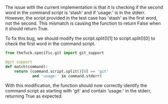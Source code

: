 The issue with the current implementation is that it is checking if the second word in the command script is 'stash' and if 'usage:' is in the stderr. However, the script provided in the test case has 'stash' as the first word, not the second. This mismatch is causing the function to return False when it should return True.

To fix this bug, we should modify the script.split()[1] to script.split()[0] to check the first word in the command script.

```python
from thefuck.specific.git import git_support

@git_support
def match(command):
    return (command.script.split()[0] == 'git'
            and 'usage:' in command.stderr)
``` 

With this modification, the function should now correctly identify the command script as starting with 'git' and contain 'usage:' in the stderr, returning True as expected.